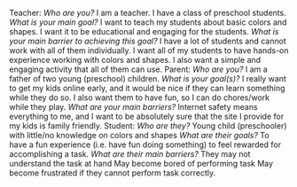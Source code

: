 Teacher:
    *Who are you?*
    I am a teacher. I have a class of preschool students.
    *What is your main goal?*
    I want to teach my students about basic colors and shapes. I want it to be educational and engaging for the students.
    *What is your main barrier to achieving this goal?*
    I have a lot of students and cannot work with all of them individually. I want all of my students to have hands-on experience working with colors and shapes. I also want a simple and engaging activity that all of them can use.
Parent: 
    *Who are you?*
    I am a father of two young (preschool) children.
    *What is your goal(s)?* 
    I really want to get my kids online early, and it would be nice if they can learn something while they do so. I also want them to have fun, so I can do chores/work while they play.
    *What are your main barriers?*
    Internet safety means everything to me, and I want to be absolutely sure that the site I provide for my kids is family friendly.
Student:
    *Who are they?*
    Young child (preschooler) with little/no knowledge on colors and shapes
    *What are their goals?* 
    To have a fun experience (i.e. have fun doing something) to feel rewarded for accomplishing a task.
    *What are their main barriers?*
    They may not understand the task at hand
    May become bored of performing task
    May become frustrated if they cannot perform task correctly.